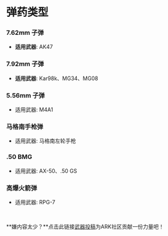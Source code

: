 # 弹药类型

### 7.62mm 子弹

- **适用武器**: AK47

### 7.92mm 子弹

- **适用武器**: Kar98k、MG34、MG08

### 5.56mm 子弹

- 适用武器: M4A1

### 马格南手枪弹
- 适用武器: 马格南左轮手枪

### .50 BMG
- 适用武器: AX-50、.50 GS

### 高爆火箭弹
- 适用武器: RPG-7

<br>

**嫌内容太少？**点击此链接[武器投稿](/WM/武装创造者计划.md)为ARK社区贡献一份力量吧！